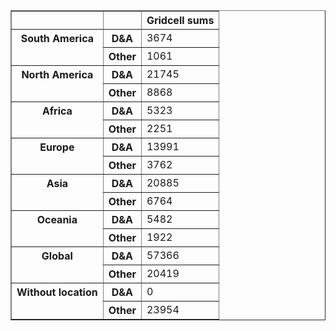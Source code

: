 <table border="1" class="dataframe">
  <thead>
    <tr style="text-align: right;">
      <th></th>
      <th></th>
      <th>Gridcell sums</th>
    </tr>
  </thead>
  <tbody>
    <tr>
      <th rowspan="2" valign="top">South America</th>
      <th>D&amp;A</th>
      <td>3674</td>
    </tr>
    <tr>
      <th>Other</th>
      <td>1061</td>
    </tr>
    <tr>
      <th rowspan="2" valign="top">North America</th>
      <th>D&amp;A</th>
      <td>21745</td>
    </tr>
    <tr>
      <th>Other</th>
      <td>8868</td>
    </tr>
    <tr>
      <th rowspan="2" valign="top">Africa</th>
      <th>D&amp;A</th>
      <td>5323</td>
    </tr>
    <tr>
      <th>Other</th>
      <td>2251</td>
    </tr>
    <tr>
      <th rowspan="2" valign="top">Europe</th>
      <th>D&amp;A</th>
      <td>13991</td>
    </tr>
    <tr>
      <th>Other</th>
      <td>3762</td>
    </tr>
    <tr>
      <th rowspan="2" valign="top">Asia</th>
      <th>D&amp;A</th>
      <td>20885</td>
    </tr>
    <tr>
      <th>Other</th>
      <td>6764</td>
    </tr>
    <tr>
      <th rowspan="2" valign="top">Oceania</th>
      <th>D&amp;A</th>
      <td>5482</td>
    </tr>
    <tr>
      <th>Other</th>
      <td>1922</td>
    </tr>
    <tr>
      <th rowspan="2" valign="top">Global</th>
      <th>D&amp;A</th>
      <td>57366</td>
    </tr>
    <tr>
      <th>Other</th>
      <td>20419</td>
    </tr>
    <tr>
      <th rowspan="2" valign="top">Without location</th>
      <th>D&amp;A</th>
      <td>0</td>
    </tr>
    <tr>
      <th>Other</th>
      <td>23954</td>
    </tr>
  </tbody>
</table>